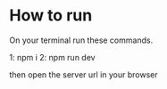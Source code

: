 # How to run

On your terminal run these commands.

1: npm i
2: npm run dev

then open the server url in your browser

